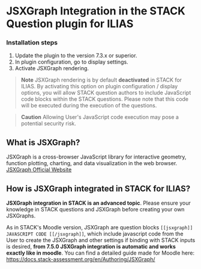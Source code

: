 # JSXGraph Integration in the STACK Question plugin for ILIAS

### Installation steps
1. Update the plugin to the version 7.3.x or superior.
2. In plugin configuration, go to display settings.
3. Activate JSXGraph rendering.

> **Note** JSXGraph rendering is by default **deactivated** in STACK for ILIAS. By activating this option on plugin configuration / display options, you will allow STACK question authors to include JavaScript code blocks within the STACK questions. Please note that this code will be executed during the execution of the questions.

> **Caution** Allowing User's JavaScript code execution may pose a potential security risk.

## What is JSXGraph?
JSXGraph is a cross-browser JavaScript library for interactive geometry, function plotting, charting, and data visualization in the web browser.
[JSXGraph Official Website](http://jsxgraph.uni-bayreuth.de/wp/index.html)

## How is JSXGraph integrated in STACK for ILIAS?
**JSXGraph integration in STACK is an advanced topic**. Please ensure your knowledge in STACK questions and JSXGraph before creating your own JSXGraphs.

As in STACK's Moodle version, JSXGraph are question blocks ``[[jsxgraph]] JAVASCRIPT CODE [[/jsxgraph]]``, which include javascript code from the User to create the JSXGraph and other settings if binding with STACK inputs is desired, **from 7.5.0 JSXGraph integration is automatic and works exactly like in moodle**.
You can find a detailed guide made for Moodle here: https://docs.stack-assessment.org/en/Authoring/JSXGraph/

